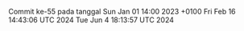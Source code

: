 Commit ke-55 pada tanggal Sun Jan 01 14:00 2023 +0100
Fri Feb 16 14:43:06 UTC 2024
Tue Jun  4 18:13:57 UTC 2024
